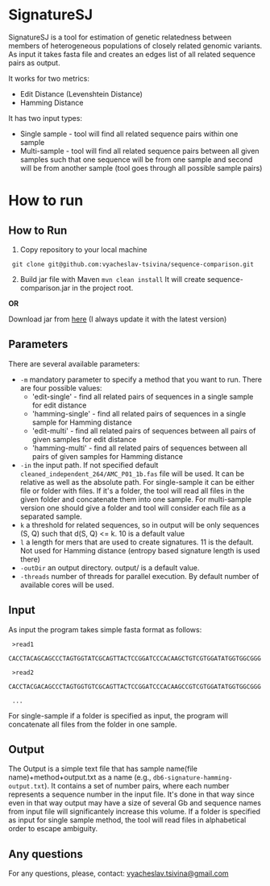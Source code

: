 # SignatureSJ
SignatureSJ is a tool for estimation of genetic relatedness between members of heterogeneous populations of closely related genomic variants. As input it takes fasta file and creates an edges list of all related sequence pairs as output.

It works for two metrics:
- Edit Distance (Levenshtein Distance)
- Hamming Distance

It has two input types:
- Single sample - tool will find all related sequence pairs within one sample
- Multi-sample - tool will find all related sequence pairs between all given samples such that one sequence will be from one sample and second will be from another sample (tool goes through all possible sample pairs)

# How to run
## How to Run
1) Copy repository to your local machine

``` git clone git@github.com:vyacheslav-tsivina/sequence-comparison.git```

2) Build jar file with Maven
  ```mvn clean install```
  It will create sequence-comparison.jar in the project root.

**OR**

Download jar from <a href="https://drive.google.com/open?id=1NsSTtiq3Fi-69ONS3cip6Um5LKw-hVlx">here</a> (I always update it with the latest version)

## Parameters
There are several available parameters:
- ``-m`` mandatory parameter to specify a method that you want to run. There are four possible values:
  - 'edit-single' - find all related pairs of sequences in a single sample for edit distance
  - 'hamming-single' - find all related pairs of sequences in a single sample for Hamming distance
  - 'edit-multi' - find all related pairs of sequences between all pairs of given samples for edit distance
  - 'hamming-multi' - find all related pairs of sequences between all pairs of given samples for Hamming distance
- ``-in`` the input path. If not specified default ``cleaned_independent_264/AMC_P01_1b.fas`` file will be used.
  It can be relative as well as the absolute path. For single-sample it can be either file or folder with files. If it's a folder, the tool will read all files in the given folder and concatenate them into one sample. For multi-sample version one should give a folder and tool will consider each file as a separated sample.
 - ``k`` a threshold for related sequences, so in output will be only sequences (S, Q) such that d(S, Q) <= k. 10 is a default value
 - ``l`` a length for mers that are used to create signatures. 11 is the default. Not used for Hamming distance (entropy based signature length is used there)
 - ``-outDir`` an output directory. output/ is a default value.
 - ``-threads`` number of threads for parallel  execution. By default number of available cores will be used.
 
 ## Input
 As input the program takes simple fasta format as follows:
 ```
  >read1
  CACCTACAGCAGCCCTAGTGGTATCGCAGTTACTCCGGATCCCACAAGCTGTCGTGGATATGGTGGCGGG
  
  >read2
  CACCTACGACAGCCCTAGTGGTGTCGCAGTTACTCCGGATCCCACAAGCCGTCGTGGATATGGTGGCGGG
  
  ...
  ```
  For single-sample if a folder is specified as input, the program will concatenate all files from the folder in one sample.
  
  ## Output
  The Output is a simple text file that has sample name(file name)+method+output.txt as a name (e.g., ``db6-signature-hamming-output.txt``).
  It contains a set of number pairs, where each number represents a sequence number in the input file. It's done in that way since even in that way output may have a size of several Gb and sequence names from input file will significantely increase this volume.
  If a folder is specified as input for single sample method, the tool will read files in alphabetical order to escape ambiguity.
  
  ## Any questions
For any questions, please, contact: vyacheslav.tsivina@gmail.com
